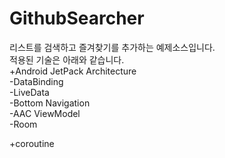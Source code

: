 # GithubSearcher

리스트를 검색하고 즐겨찾기를 추가하는 예제소스입니다.   
적용된 기술은 아래와 같습니다.   
+Android JetPack Architecture   
 -DataBinding   
 -LiveData   
 -Bottom Navigation   
 -AAC ViewModel   
 -Room   
   
+coroutine

